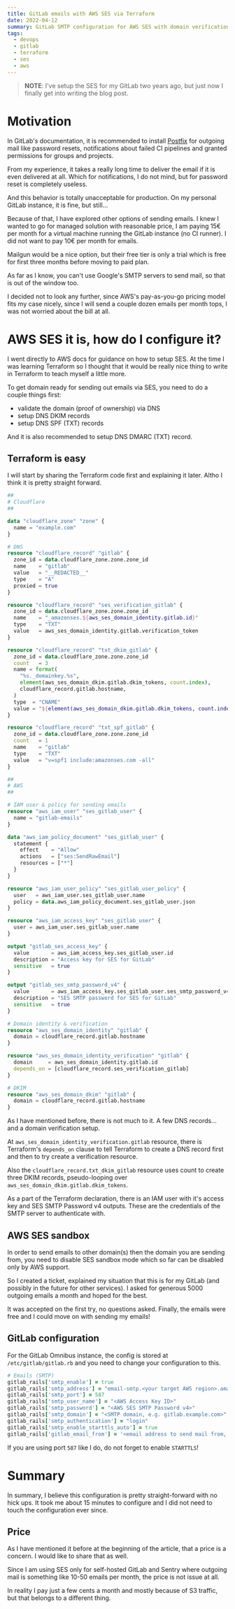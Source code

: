 ```yaml
---
title: GitLab emails with AWS SES via Terraform
date: 2022-04-12
summary: GitLab SMTP configuration for AWS SES with domain verification and DNS records managed by Terraform
tags:
  - devops
  - gitlab
  - terraform
  - ses
  - aws
---
```


> **NOTE**: I've setup the SES for my GitLab two years ago, but just now I finally get into writing the blog post.

# Motivation

In GitLab's documentation, it is recommended to install [Postfix](https://www.postfix.org/) for outgoing mail like password resets, notifications about failed CI pipelines and granted permissions for groups and projects.

From my experience, it takes a really long time to deliver the email if it is even delivered at all. Which for notifications, I do not mind, but for password reset is completely useless.

And this behavior is totally unacceptable for production. On my personal GitLab instance, it is fine, but still...

Because of that, I have explored other options of sending emails. I knew I wanted to go for managed solution with reasonable price, I am paying 15€ per month for a virtual machine running the GitLab instance (no CI runner). I did not want to pay 10€ per month for emails.

Mailgun would be a nice option, but their free tier is only a trial which is free for first three months before moving to paid plan.

As far as I know, you can't use Google's SMTP servers to send mail, so that is out of the window too.

I decided not to look any further, since AWS's pay-as-you-go pricing model fits my case nicely, since I will send a couple dozen emails per month tops, I was not worried about the bill at all.

# AWS SES it is, how do I configure it?

I went directly to AWS docs for guidance on how to setup SES. At the time I was learning Terraform so I thought that it would be really nice thing to write in Terraform to teach myself a little more.

To get domain ready for sending out emails via SES, you need to do a couple things first:
- validate the domain (proof of ownership) via DNS
- setup DNS DKIM records
- setup DNS SPF (TXT) records

And it is also recommended to setup DNS DMARC (TXT) record.

## Terraform is easy

I will start by sharing the Terraform code first and explaining it later. Altho I think it is pretty straight forward.

```terraform
##
# Cloudflare
##

data "cloudflare_zone" "zone" {
  name = "example.com"
}

# DNS
resource "cloudflare_record" "gitlab" {
  zone_id = data.cloudflare_zone.zone.zone_id
  name    = "gitlab"
  value   = "__REDACTED__"
  type    = "A"
  proxied = true
}

resource "cloudflare_record" "ses_verification_gitlab" {
  zone_id = data.cloudflare_zone.zone.zone_id
  name    = "_amazonses.${aws_ses_domain_identity.gitlab.id}"
  type    = "TXT"
  value   = aws_ses_domain_identity.gitlab.verification_token
}

resource "cloudflare_record" "txt_dkim_gitlab" {
  zone_id = data.cloudflare_zone.zone.zone_id
  count   = 3
  name = format(
    "%s._domainkey.%s",
    element(aws_ses_domain_dkim.gitlab.dkim_tokens, count.index),
    cloudflare_record.gitlab.hostname,
  )
  type  = "CNAME"
  value = "${element(aws_ses_domain_dkim.gitlab.dkim_tokens, count.index)}.dkim.amazonses.com"
}

resource "cloudflare_record" "txt_spf_gitlab" {
  zone_id = data.cloudflare_zone.zone.zone_id
  count   = 1
  name    = "gitlab"
  type    = "TXT"
  value   = "v=spf1 include:amazonses.com -all"
}

##
# AWS
##

# IAM user & policy for sending emails
resource "aws_iam_user" "ses_gitlab_user" {
  name = "gitlab-emails"
}

data "aws_iam_policy_document" "ses_gitlab_user" {
  statement {
    effect    = "Allow"
    actions   = ["ses:SendRawEmail"]
    resources = ["*"]
  }
}

resource "aws_iam_user_policy" "ses_gitlab_user_policy" {
  user   = aws_iam_user.ses_gitlab_user.name
  policy = data.aws_iam_policy_document.ses_gitlab_user.json
}

resource "aws_iam_access_key" "ses_gitlab_user" {
  user = aws_iam_user.ses_gitlab_user.name
}

output "gitlab_ses_access_key" {
  value       = aws_iam_access_key.ses_gitlab_user.id
  description = "Access key for SES for GitLab"
  sensitive   = true
}

output "gitlab_ses_smtp_password_v4" {
  value       = aws_iam_access_key.ses_gitlab_user.ses_smtp_password_v4
  description = "SES SMTP password for SES for GitLab"
  sensitive   = true
}

# Domain identity & verification
resource "aws_ses_domain_identity" "gitlab" {
  domain = cloudflare_record.gitlab.hostname
}

resource "aws_ses_domain_identity_verification" "gitlab" {
  domain     = aws_ses_domain_identity.gitlab.id
  depends_on = [cloudflare_record.ses_verification_gitlab]
}

# DKIM
resource "aws_ses_domain_dkim" "gitlab" {
  domain = cloudflare_record.gitlab.hostname
}
```

As I have mentioned before, there is not much to it. A few DNS records... and a domain verification setup.

At `aws_ses_domain_identity_verification.gitlab` resource, there is Terraform's `depends_on` clause to tell Terraform to create a DNS record first and then to try create a verification resource.

Also the `cloudflare_record.txt_dkim_gitlab` resource uses count to create three DKIM records, pseudo-looping over `aws_ses_domain_dkim.gitlab.dkim_tokens`.

As a part of the Terraform declaration, there is an IAM user with it's access key and SES SMTP Password v4 outputs. These are the credentials of the SMTP server to authenticate with.

## AWS SES sandbox

In order to send emails to other domain(s) then the domain you are sending from, you need to disable SES sandbox mode which so far can be disabled only by AWS support.

So I created a ticket, explained my situation that this is for my GitLab (and possibly in the future for other services). I asked for generous 5000 outgoing emails a month and hoped for the best.

It was accepted on the first try, no questions asked. Finally, the emails were free and I could move on with sending my emails!

## GitLab configuration

For the GitLab Omnibus instance, the config is stored at `/etc/gitlab/gitlab.rb` and you need to change your configuration to this.

```ruby
# Emails (SMTP)
gitlab_rails['smtp_enable'] = true
gitlab_rails['smtp_address'] = "email-smtp.<your target AWS region>.amazonaws.com"
gitlab_rails['smtp_port'] = 587
gitlab_rails['smtp_user_name'] = "<AWS Access Key ID>"
gitlab_rails['smtp_password'] = "<AWS SES SMTP Password v4>"
gitlab_rails['smtp_domain'] = "<SMTP domain, e.g. gitlab.example.com>"
gitlab_rails['smtp_authentication'] = "login"
gitlab_rails['smtp_enable_starttls_auto'] = true
gitlab_rails['gitlab_email_from'] = '<email address to send mail from, e.g. no-reply@gitlab.example.com>'
```

If you are using port `587` like I do, do not forget to enable `STARTTLS`!

# Summary

In summary, I believe this configuration is pretty straight-forward with no hick ups. It took me about 15 minutes to configure and I did not need to touch the configuration ever since.

## Price

As I have mentioned it before at the beginning of the article, that a price is a concern. I would like to share that as well.

Since I am using SES only for self-hosted GitLab and Sentry where outgoing mail is something like 10-50 emails per month, the price is not issue at all.

In reality I pay just a few cents a month and mostly because of S3 traffic, but that belongs to a different thing.

